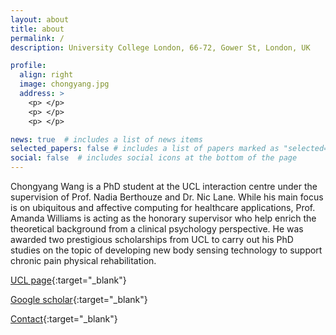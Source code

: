 ```yaml
---
layout: about
title: about
permalink: /
description: University College London, 66-72, Gower St, London, UK

profile:
  align: right
  image: chongyang.jpg 
  address: >
    <p> </p>
    <p> </p>
    <p> </p>

news: true  # includes a list of news items
selected_papers: false # includes a list of papers marked as "selected={true}"
social: false  # includes social icons at the bottom of the page
---
```


Chongyang Wang is a PhD student at the UCL interaction centre under the supervision of Prof. Nadia Berthouze and Dr. Nic Lane. While his main focus is on ubiquitous and affective computing for healthcare applications, Prof. Amanda Williams is acting as the honorary supervisor who help enrich the theoretical background from a clinical psychology perspective. He was awarded two prestigious scholarships from UCL to carry out his PhD studies on the topic of developing new body sensing technology to support chronic pain physical rehabilitation.

[UCL page](https://uclic.ucl.ac.uk/people/chongyang-wang){:target="\_blank"}

[Google scholar](https://scholar.google.com/citations?user=H7VBxLgAAAAJ&hl=en){:target="\_blank"}

[Contact](mailto:chongyang.wang.17@ucl.ac.uk){:target="\_blank"}

